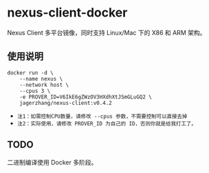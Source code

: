 # nexus-client-docker

Nexus Client 多平台镜像，同时支持 Linux/Mac 下的 X86 和 ARM 架构。

## 使用说明

```
docker run -d \
    --name nexus \
    --network host \
    --cpus 3 \                                    
    -e PROVER_ID=V6IkE6gZWzOV3HXdhXtJSmGLuGQ2 \
    jagerzhang/nexus-client:v0.4.2
```

- `注1：如需控制CPU数量，请修改 --cpus 参数，不需要控制可以直接去掉`
- `注2：实际使用，请修改 PROVER_ID 为自己的 ID，否则你就是给我打工了。`

## TODO
二进制编译使用 Docker 多阶段。
